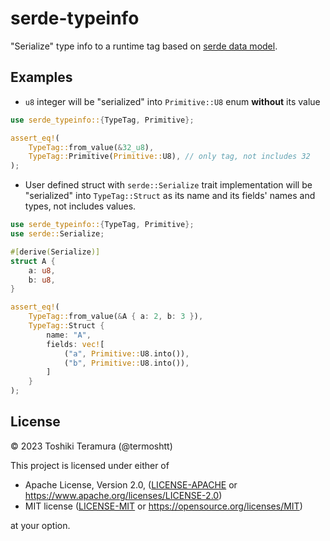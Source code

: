# serde-typeinfo

"Serialize" type info to a runtime tag based on [serde data model](https://serde.rs/data-model.html).

Examples
---------

- `u8` integer will be "serialized" into `Primitive::U8` enum **without** its value

```rust
use serde_typeinfo::{TypeTag, Primitive};

assert_eq!(
    TypeTag::from_value(&32_u8),
    TypeTag::Primitive(Primitive::U8), // only tag, not includes 32
);
```

- User defined struct with `serde::Serialize` trait implementation
  will be "serialized" into `TypeTag::Struct` as its name and its fields' names and types,
  not includes values.

```rust
use serde_typeinfo::{TypeTag, Primitive};
use serde::Serialize;

#[derive(Serialize)]
struct A {
    a: u8,
    b: u8,
}

assert_eq!(
    TypeTag::from_value(&A { a: 2, b: 3 }),
    TypeTag::Struct {
        name: "A",
        fields: vec![
            ("a", Primitive::U8.into()),
            ("b", Primitive::U8.into()),
        ]
    }
);
```

License
--------

© 2023 Toshiki Teramura (@termoshtt)

This project is licensed under either of

- Apache License, Version 2.0, ([LICENSE-APACHE](LICENSE-APACHE) or <https://www.apache.org/licenses/LICENSE-2.0>)
- MIT license ([LICENSE-MIT](LICENSE-MIT) or <https://opensource.org/licenses/MIT>)

at your option.
